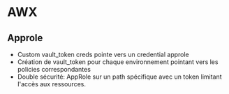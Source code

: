 # AWX

## Approle
- Custom vault_token creds pointe vers un credential approle
- Création de vault_token pour chaque environnement pointant vers les policies correspondantes
- Double sécurité: AppRole sur un path spécifique avec un token limitant l'accès aux ressources. 